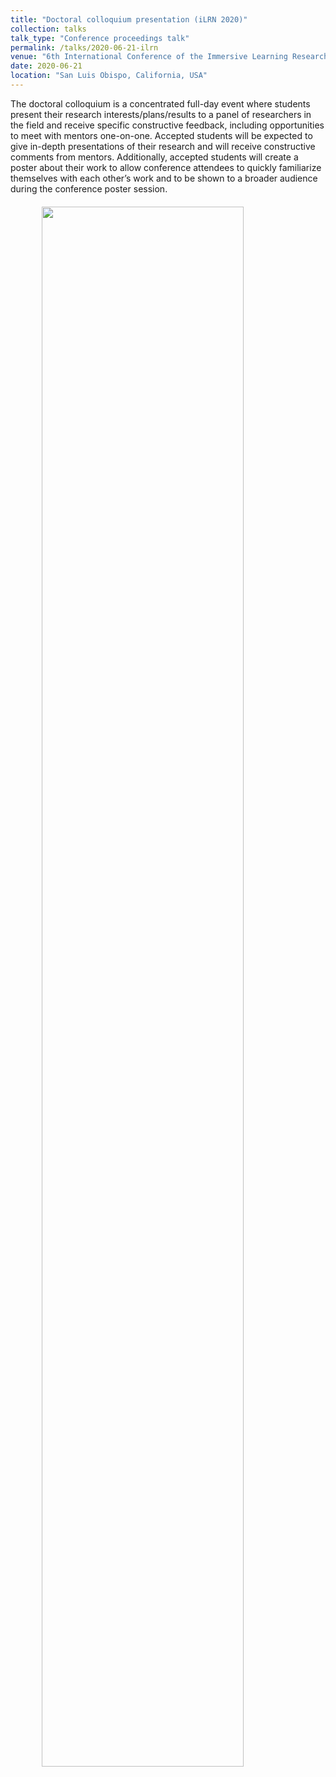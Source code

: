 ```yaml
---
title: "Doctoral colloquium presentation (iLRN 2020)"
collection: talks
talk_type: "Conference proceedings talk"
permalink: /talks/2020-06-21-ilrn
venue: "6th International Conference of the Immersive Learning Research Network, 2020"
date: 2020-06-21
location: "San Luis Obispo, California, USA"
---
```


The doctoral colloquium is a concentrated full-day event where students present their research interests/plans/results to a panel of researchers in the field and receive specific constructive feedback, including opportunities to meet with mentors one-on-one. Accepted students will be expected to give in-depth presentations of their research and will receive constructive comments from mentors. Additionally, accepted students will create a poster about their work to allow conference attendees to quickly familiarize themselves with each other’s work and to be shown to a broader audience during the conference poster session.

<img src='/images/ilrn2020.gif' width='80%' style='display: block; margin-left: auto; margin-right: auto; margin-top: 20px'>
